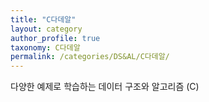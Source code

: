 ```yaml
---
title: "C다데알"
layout: category
author_profile: true
taxonomy: C다데알
permalink: /categories/DS&AL/C다데알/
---
```


다양한 예제로 학습하는 데이터 구조와 알고리즘 (C)
